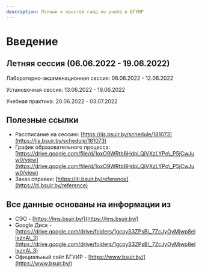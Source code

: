 ```yaml
---
description: Полный и простой гайд по учебе в БГУИР
---
```


# Введение

## Летняя сессия (06.06.2022 - 19.06.2022)

Лабораторно-экзаменационная сессия: 06.06.2022 - 12.06.2022

Установочная сессия: 13.06.2022 - 19.06.2022

Учебная практика: 20.06.2022 - 03.07.2022

## Полезные ссылки

* Рассписание на сессию: [https://iis.bsuir.by/schedule/181073](https://iis.bsuir.by/schedule/181073)
* График образовательного процесса: [https://drive.google.com/file/d/1oxO9WRtb6HdpLQiVXzLYPo\_P5jCwJuw0/view](https://drive.google.com/file/d/1oxO9WRtb6HdpLQiVXzLYPo\_P5jCwJuw0/view)
* Заказ справки: [https://iti.bsuir.by/reference](https://iti.bsuir.by/reference)

## Все данные основаны на информации из

* СЭО - [https://lms.bsuir.by/](https://lms.bsuir.by/)
* Google Диск - [https://drive.google.com/drive/folders/1gcoyS3ZPsB\_7ZcJyOyMiwp8eIIxznA\_3](https://drive.google.com/drive/folders/1gcoyS3ZPsB\_7ZcJyOyMiwp8eIIxznA\_3)
* Официальный сайт БГУИР - [https://www.bsuir.by/](https://www.bsuir.by/)
